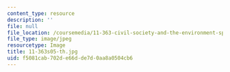 ```yaml
---
content_type: resource
description: ''
file: null
file_location: /coursemedia/11-363-civil-society-and-the-environment-spring-2005/f5081cab702de66dde7d0aa8a0504cb6_11-363s05-th.jpg
file_type: image/jpeg
resourcetype: Image
title: 11-363s05-th.jpg
uid: f5081cab-702d-e66d-de7d-0aa8a0504cb6
---
```

